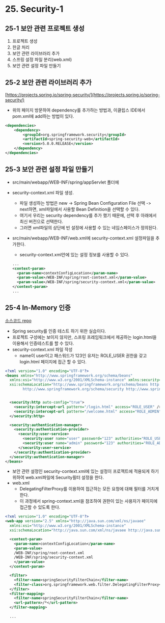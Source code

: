 # 25. Security-1

## 25-1 보안 관련 프로젝트 생성

1. 프로젝트 생성
2. 한글 처리
3. 보안 관련 라이브러리 추가
4. 스프링 설정 파일 분리(web.xml)
5. 보안 관련 설정 파일 만들기

## 25-2 보안 관련 라이브러리 추가

 [https://projects.spring.io/spring-security/](https://projects.spring.io/spring-security/)

* 위의 페이지 방문하여 dependency를 추가하는 방법과, 이클립스 IDE에서 pom.xml에 add하는 방법이 있다.

```xml
<dependencies>
    <dependency>
        <groupId>org.springframework.security</groupId>
        <artifactId>spring-security-web</artifactId>
        <version>5.0.0.RELEASE</version>
    </dependency>
</dependencies>
```

## 25-3 보안 관련 설정 파일 만들기

* src/main/webapp/WEB-INF/spring/appServlet 폴더에

* security-context.xml 파일 생성.

  * 파일 생성하는 방법은 new -> Spring Bean Configuration File 선택 -> next하면, xml파일에서 사용할 Bean Definition을 선택할 수 있다. 
  * 여기서 우리는 security dependency를 추가 했기 때문에, 선택 후 아래에서 최신 버전으로 선택한다.
  * 그러면 xml파일의 상단에 빈 설정에 사용할 수 있는 네임스페이스가 정의된다.

* src/main/webapp/WEB-INF/web.xml에 security-context.xml 설정파일을 추가한다.

  * security-context.xml안에 있는 설정 정보를 사용할 수 있다.

  ```xml
  ...
  <context-param>
    <param-name>contextConfigLocation</param-name>
    <param-value>/WEB-INF/spring/root-context.xml</param-value>
    <param-value>/WEB-INF/spring/security-context.xml</param-value>
  </context-param>
  ...
  ```

## 25-4 In-Memory 인증

[소스코드 repo](https://github.com/namjunemy/spring_for_junior_developer/tree/master/spring_25_1_ex1_springex)

* Spring security를 인증 테스트 하기 위한 실습이다.
* 프로젝트 구성에는 보이지 않지만, 스프링 프레임워크에서 제공하는 login.html을 이용해서 인증테스트를 할 수 있다.
* security-context.xml 파일 작성
  *  name이 user이고 패스워드가 123인 유저는 ROLE_USER 권한을 갖고 login.html 페이지에 접근 할 수 있다.

```xml
<?xml version="1.0" encoding="UTF-8"?>
<beans xmlns="http://www.springframework.org/schema/beans"
  xmlns:xsi="http://www.w3.org/2001/XMLSchema-instance" xmlns:security="http://www.springframework.org/schema/security"
  xsi:schemaLocation="http://www.springframework.org/schema/beans http://www.springframework.org/schema/beans/spring-beans.xsd
		http://www.springframework.org/schema/security http://www.springframework.org/schema/security/spring-security-4.2.xsd">


  <security:http auto-config="true">
    <security:intercept-url pattern="/login.html" access="ROLE_USER" />
    <security:intercept-url pattern="/welcome.html" access="ROLE_ADMIN" />
  </security:http>

  <security:authentication-manager>
    <security:authentication-provider>
      <security:user-service>
        <security:user name="user" password="123" authorities="ROLE_USER" />
        <security:user name="admin" password="123" authorities="ROLE_ADMIN, ROLE_USER" />
      </security:user-service>
    </security:authentication-provider>
  </security:authentication-manager>
</beans>
```

* 보안 관련 설정인 security-context.xml에 있는 설정이 프로젝트에 적용되게 하기 위하여 web.xml파일에 Security필터 설정을 한다.
* web.xml
  * DelegatingFilterProxy를 이용하여 접근하는 모든 요청에 대해 필터를 거치게 한다.
  * 이 과정에서 spring-context.xml을 참조하여 권한이 있는 사용자가 페이지에 접근할 수 있도록 한다.

```xml
<?xml version="1.0" encoding="UTF-8"?>
<web-app version="2.5" xmlns="http://java.sun.com/xml/ns/javaee"
  xmlns:xsi="http://www.w3.org/2001/XMLSchema-instance"
  xsi:schemaLocation="http://java.sun.com/xml/ns/javaee http://java.sun.com/xml/ns/javaee/web-app_2_5.xsd">

  <context-param>
    <param-name>contextConfigLocation</param-name>
    <param-value>
    /WEB-INF/spring/root-context.xml
    /WEB-INF/spring/security-context.xml
    </param-value> 
  </context-param>

  <filter>
    <filter-name>springSecurityFilterChain</filter-name>
    <filter-class>org.springframework.web.filter.DelegatingFilterProxy</filter-class>
  </filter>
  <filter-mapping>
    <filter-name>springSecurityFilterChain</filter-name>
    <url-pattern>/*</url-pattern>
  </filter-mapping>
  
  ...
```



